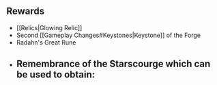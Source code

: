 
## Rewards
- [[Relics|Glowing Relic]]
- Second [[Gameplay Changes#Keystones|Keystone]] of the Forge
- Radahn's Great Rune
- Remembrance of the Starscourge which can be used to obtain:
	-

